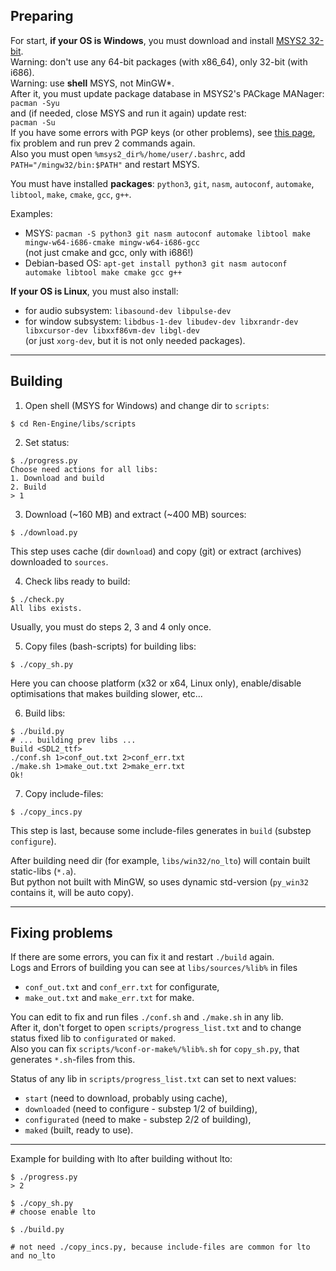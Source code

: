 ## Preparing

For start, **if your OS is Windows**, you must download and install
[MSYS2 32-bit](https://repo.msys2.org/distrib/msys2-i686-latest.exe).  
Warning: don't use any 64-bit packages (with x86_64), only 32-bit (with i686).  
Warning: use **shell** MSYS, not MinGW\*.  
After it, you must update package database in MSYS2's PACkage MANager:  
`pacman -Syu`  
and (if needed, close MSYS and run it again) update rest:  
`pacman -Su`  
If you have some errors with PGP keys (or other problems), see [this page](https://www.msys2.org/news/#2020-06-29-new-packagers), fix problem and
run prev 2 commands again.  
Also you must open `%msys2_dir%/home/user/.bashrc`, add `PATH="/mingw32/bin:$PATH"` and restart MSYS.

You must have installed **packages**: `python3`, `git`, `nasm`, `autoconf`, `automake`, `libtool`, `make`, `cmake`, `gcc`, `g++`.  

Examples:
* MSYS: `pacman -S python3 git nasm autoconf automake libtool make mingw-w64-i686-cmake mingw-w64-i686-gcc`  
(not just cmake and gcc, only with i686!)
* Debian-based OS: `apt-get install python3 git nasm autoconf automake libtool make cmake gcc g++`

**If your OS is Linux**, you must also install:
* for audio subsystem: `libasound-dev libpulse-dev`
* for window subsystem: `libdbus-1-dev libudev-dev libxrandr-dev libxcursor-dev libxxf86vm-dev libgl-dev`  
(or just `xorg-dev`, but it is not only needed packages).

***

## Building

1. Open shell (MSYS for Windows) and change dir to `scripts`:
```
$ cd Ren-Engine/libs/scripts
```


2. Set <start> status:
```
$ ./progress.py
Choose need actions for all libs:
1. Download and build
2. Build
> 1
```


3. Download (~160 MB) and extract (~400 MB) sources:
```
$ ./download.py
```
This step uses cache (dir `download`) and copy (git) or extract (archives) downloaded to `sources`.


4. Check libs ready to build:
```
$ ./check.py
All libs exists.
```
Usually, you must do steps 2, 3 and 4 only once.


5. Copy files (bash-scripts) for building libs:
```
$ ./copy_sh.py
```
Here you can choose platform (x32 or x64, Linux only), enable/disable optimisations that makes building slower, etc...


6. Build libs:
```
$ ./build.py
# ... building prev libs ...
Build <SDL2_ttf>
./conf.sh 1>conf_out.txt 2>conf_err.txt
./make.sh 1>make_out.txt 2>make_err.txt
Ok!
```


7. Copy include-files:
```
$ ./copy_incs.py
```
This step is last, because some include-files generates in `build` (substep `configure`).


After building need dir (for example, `libs/win32/no_lto`) will contain built static-libs (`*.a`).  
But python not built with MinGW, so uses dynamic std-version (`py_win32` contains it, will be auto copy).

***

## Fixing problems

If there are some errors, you can fix it and restart `./build` again.  
Logs and Errors of building you can see at `libs/sources/%lib%` in files
* `conf_out.txt` and `conf_err.txt` for configurate,
* `make_out.txt` and `make_err.txt` for make.

You can edit to fix and run files `./conf.sh` and `./make.sh` in any lib.  
After it, don't forget to open `scripts/progress_list.txt` and to change status fixed lib to `configurated` or `maked`.  
Also you can fix `scripts/%conf-or-make%/%lib%.sh` for `copy_sh.py`, that generates `*.sh`-files from this.

Status of any lib in `scripts/progress_list.txt` can set to next values:
* `start` (need to download, probably using cache),
* `downloaded` (need to configure - substep 1/2 of building),
* `configurated` (need to make - substep 2/2 of building),
* `maked` (built, ready to use).

***

Example for building with lto after building without lto:
```
$ ./progress.py
> 2

$ ./copy_sh.py
# choose enable lto

$ ./build.py

# not need ./copy_incs.py, because include-files are common for lto and no_lto
```
